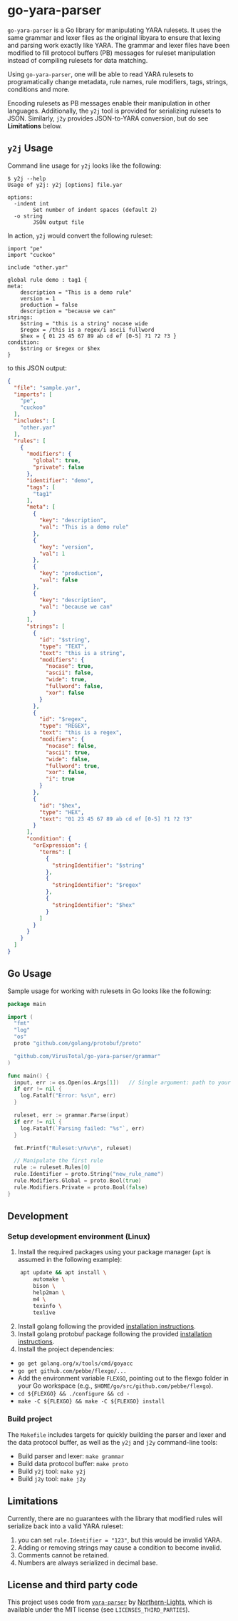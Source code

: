 # go-yara-parser

`go-yara-parser` is a Go library for manipulating YARA rulesets.
It uses the same grammar and lexer files as the original libyara to ensure that lexing and parsing work exactly like YARA.
The grammar and lexer files have been modified to fill protocol buffers (PB) messages for ruleset manipulation instead of compiling rulesets for data matching.

Using `go-yara-parser`, one will be able to read YARA rulesets to programatically change metadata, rule names, rule modifiers, tags, strings, conditions and more.

Encoding rulesets as PB messages enable their manipulation in other languages.
Additionally, the `y2j` tool is provided for serializing rulesets to JSON.
Similarly, `j2y` provides JSON-to-YARA conversion, but do see __Limitations__ below.

## `y2j` Usage

Command line usage for `y2j` looks like the following:

```
$ y2j --help            
Usage of y2j: y2j [options] file.yar

options:
  -indent int
        Set number of indent spaces (default 2)
  -o string               
        JSON output file
```

In action, `y2j` would convert the following ruleset:

```yara
import "pe"
import "cuckoo"

include "other.yar"

global rule demo : tag1 {
meta:
    description = "This is a demo rule"
    version = 1
    production = false
    description = "because we can"
strings:
    $string = "this is a string" nocase wide
    $regex = /this is a regex/i ascii fullword
    $hex = { 01 23 45 67 89 ab cd ef [0-5] ?1 ?2 ?3 }
condition:
    $string or $regex or $hex
}
```

to this JSON output:

```json
{
  "file": "sample.yar",
  "imports": [
    "pe",
    "cuckoo"
  ],
  "includes": [
    "other.yar"
  ],
  "rules": [
    {
      "modifiers": {
        "global": true,
        "private": false
      },
      "identifier": "demo",
      "tags": [
        "tag1"
      ],
      "meta": [
        {
          "key": "description",
          "val": "This is a demo rule"
        },
        {
          "key": "version",
          "val": 1
        },
        {
          "key": "production",
          "val": false
        },
        {
          "key": "description",
          "val": "because we can"
        }
      ],
      "strings": [
        {
          "id": "$string",
          "type": "TEXT",
          "text": "this is a string",
          "modifiers": {
            "nocase": true,
            "ascii": false,
            "wide": true,
            "fullword": false,
            "xor": false
          }
        },
        {
          "id": "$regex",
          "type": "REGEX",
          "text": "this is a regex",
          "modifiers": {
            "nocase": false,
            "ascii": true,
            "wide": false,
            "fullword": true,
            "xor": false,
            "i": true
          }
        },
        {
          "id": "$hex",
          "type": "HEX",
          "text": "01 23 45 67 89 ab cd ef [0-5] ?1 ?2 ?3"
        }
      ],
      "condition": {
        "orExpression": {
          "terms": [
            {
              "stringIdentifier": "$string"
            },
            {
              "stringIdentifier": "$regex"
            },
            {
              "stringIdentifier": "$hex"
            }
          ]
        }
      }
    }
  ]
}
```

## Go Usage

Sample usage for working with rulesets in Go looks like the following:

```go
package main

import (
  "fmt"
  "log"
  "os"
  proto "github.com/golang/protobuf/proto"

  "github.com/VirusTotal/go-yara-parser/grammar"
)

func main() {
  input, err := os.Open(os.Args[1])   // Single argument: path to your file
  if err != nil {
    log.Fatalf("Error: %s\n", err)
  }

  ruleset, err := grammar.Parse(input)
  if err != nil {
    log.Fatalf(`Parsing failed: "%s"`, err)
  }

  fmt.Printf("Ruleset:\n%v\n", ruleset)

  // Manipulate the first rule
  rule := ruleset.Rules[0]
  rule.Identifier = proto.String("new_rule_name")
  rule.Modifiers.Global = proto.Bool(true)
  rule.Modifiers.Private = proto.Bool(false)
}
```

## Development

### Setup development environment (Linux)

1. Install the required packages using your package manager (`apt` is assumed in the following example):
```bash
	apt update && apt install \
		automake \
		bison \
		help2man \
		m4 \
		texinfo \
		texlive
```
2. Install golang following the provided [installation instructions](https://golang.org/doc/install).
3. Install golang protobuf package following the provided [installation instructions](https://github.com/golang/protobuf).
4. Install the project dependencies:
  - `go get golang.org/x/tools/cmd/goyacc`
  - `go get github.com/pebbe/flexgo/...`
  - Add the environment variable `FLEXGO`, pointing out to the flexgo folder in your Go workspace (e.g., `$HOME/go/src/github.com/pebbe/flexgo`).
  - `cd ${FLEXGO} && ./configure && cd -`
  - `make -C ${FLEXGO} && make -C ${FLEXGO} install`

### Build project

The `Makefile` includes targets for quickly building the parser and lexer and the data protocol buffer, as well as the `y2j` and `j2y` command-line tools:

- Build parser and lexer: `make grammar`
- Build data protocol buffer: `make proto`
- Build `y2j` tool: `make y2j`
- Build `j2y` tool: `make j2y`

## Limitations

Currently, there are no guarantees with the library that modified rules will serialize back into a valid YARA ruleset:

1. you can set `rule.Identifier = "123"`, but this would be invalid YARA.
2. Adding or removing strings may cause a condition to become invalid.
3. Comments cannot be retained.
4. Numbers are always serialized in decimal base.

## License and third party code

This project uses code from [`yara-parser`](https://github.com/Northern-Lights/yara-parser) by [Northern-Lights](https://github.com/Northern-Lights), which is available under the MIT license (see `LICENSES_THIRD_PARTIES`).
